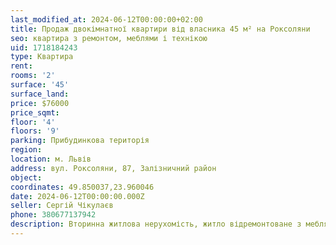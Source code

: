 ```yaml
---
last_modified_at: 2024-06-12T00:00:00+02:00
title: Продаж двокімнатної квартири від власника 45 м² на Роксоляни
seo: квартира з ремонтом, меблями і технікою
uid: 1718184243
type: Квартира
rent:
rooms: '2'
surface: '45'
surface_land:
price: $76000
price_sqmt:
floor: '4'
floors: '9'
parking: Прибудинкова територія
region:
location: м. Львів
address: вул. Роксоляни, 87, Залізничний район
object:
coordinates: 49.850037,23.960046
date: 2024-06-12T00:00:00.000Z
seller: Сергій Чікулаєв
phone: 380677137942
description: Вторинна житлова нерухомість, житло відремонтоване з меблями і технікою, придатне і готове для проживання
---
```

